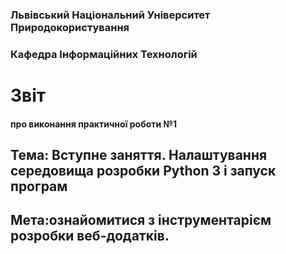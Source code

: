 ### Львівський Національний Університет Природокористування 
### Кафедра Інформаційних Технологій 
# Звіт
#### про виконання практичної роботи №1
## Тема: Вступне заняття. Налаштування середовища розробки Python 3 і запуск програм
## Мета:ознайомитися з інструментарієм розробки веб-додатків.
